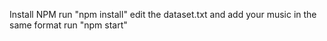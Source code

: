 Install NPM
run "npm install"
edit the dataset.txt and add your music in the same format
run "npm start"
